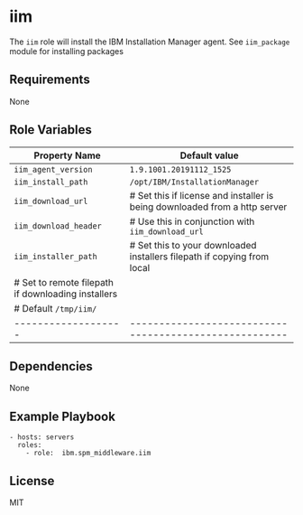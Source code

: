 # iim

The `iim` role will install the IBM Installation Manager agent. See `iim_package` module for installing packages

## Requirements

None

## Role Variables

| Property Name       | Default value                                         |
| ------------------- | ----------------------------------------------------- |
| `iim_agent_version` | `1.9.1001.20191112_1525`                              |
| `iim_install_path`  | `/opt/IBM/InstallationManager`                        |
| `iim_download_url`      | # Set this if license and installer is being downloaded from a http server|
| `iim_download_header`   | # Use this in conjunction with `iim_download_url` |
| `iim_installer_path`| # Set this to your downloaded installers filepath if copying from local|
|                       # Set to remote filepath if downloading installers    |
|                       # Default `/tmp/iim/`                                 |
| ------------------- | ------------------------------------------------------|

## Dependencies

None

## Example Playbook

```
- hosts: servers
  roles:
    - role:  ibm.spm_middleware.iim
```

## License

MIT
